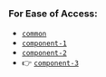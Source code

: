 ### For Ease of Access:
- [`common`](https://github.com/workflow-sync-poc/common)
- [`component-1`](https://github.com/workflow-sync-poc/component-1)
- [`component-2`](https://github.com/workflow-sync-poc/component-2)
- 👉 [`component-3`](https://github.com/workflow-sync-poc/component-3)